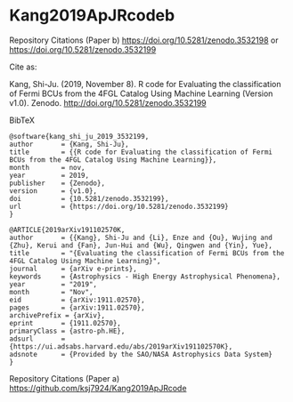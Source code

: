 # Kang2019ApJRcodeb

Repository Citations (Paper b) https://doi.org/10.5281/zenodo.3532198 or https://doi.org/10.5281/zenodo.3532199

Cite as:

Kang, Shi-Ju. (2019, November 8). R code for Evaluating the classification of Fermi BCUs from the 4FGL Catalog Using Machine Learning (Version v1.0). Zenodo. http://doi.org/10.5281/zenodo.3532199

BibTeX

    @software{kang_shi_ju_2019_3532199,
    author       = {Kang, Shi-Ju},
    title        = {{R code for Evaluating the classification of Fermi BCUs from the 4FGL Catalog Using Machine Learning}},
    month        = nov,
    year         = 2019,
    publisher    = {Zenodo},
    version      = {v1.0},
    doi          = {10.5281/zenodo.3532199},
    url          = {https://doi.org/10.5281/zenodo.3532199}
    }

    @ARTICLE{2019arXiv191102570K,
    author       = {{Kang}, Shi-Ju and {Li}, Enze and {Ou}, Wujing and {Zhu}, Kerui and {Fan}, Jun-Hui and {Wu}, Qingwen and {Yin}, Yue},
    title        = "{Evaluating the classification of Fermi BCUs from the 4FGL Catalog Using Machine Learning}",
    journal      = {arXiv e-prints},
    keywords     = {Astrophysics - High Energy Astrophysical Phenomena},
    year         = "2019",
    month        = "Nov",
    eid          = {arXiv:1911.02570},
    pages        = {arXiv:1911.02570},
    archivePrefix = {arXiv},
    eprint       = {1911.02570},
    primaryClass = {astro-ph.HE},
    adsurl       = {https://ui.adsabs.harvard.edu/abs/2019arXiv191102570K},
    adsnote      = {Provided by the SAO/NASA Astrophysics Data System}
    }








Repository Citations (Paper a) https://github.com/ksj7924/Kang2019ApJRcode


